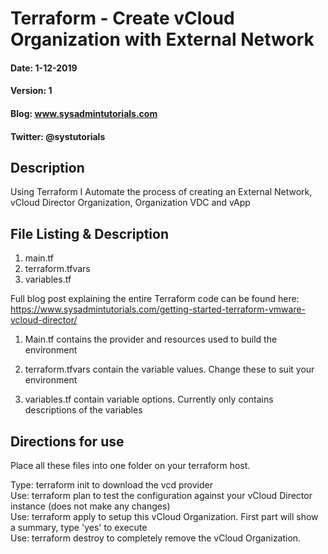 # Terraform - Create vCloud Organization with External Network
#### Date: 1-12-2019
#### Version: 1
#### Blog: www.sysadmintutorials.com
#### Twitter: @systutorials

## Description

Using Terraform I Automate the process of creating an External Network, vCloud Director Organization, Organization VDC and vApp

## File Listing & Description
1. main.tf<br>
1. terraform.tfvars<br>
1. variables.tf<br>

Full blog post explaining the entire Terraform code can be found here:<br>
https://www.sysadmintutorials.com/getting-started-terraform-vmware-vcloud-director/<br>
  
1. Main.tf contains the provider and resources used to build the environment<br>

2. terraform.tfvars contain the variable values. Change these to suit your environment<br>

3. variables.tf contain variable options. Currently only contains descriptions of the variables<br>
 
## Directions for use

Place all these files into one folder on your terraform host.

Type: terraform init to download the vcd provider<br>
Use: terraform plan to test the configuration against your vCloud Director instance (does not make any changes)<br>
Use: terraform apply to setup this vCloud Organization. First part will show a summary, type 'yes' to execute<br>
Use: terraform destroy to completely remove the vCloud Organization.
